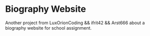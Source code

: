 # Biography Website

Another project from LuxOrionCoding && ifrit42 && Arst666 about a biography website for school assignment.
